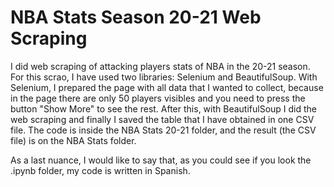 # NBA Stats Season 20-21 Web Scraping
I did web scraping of attacking players stats of NBA in the 20-21 season. For this scrao, I have used two libraries: Selenium and BeautifulSoup. With Selenium, I prepared the page with all data that I wanted to collect, because in the page there are only 50 players visibles and you need to press the button "Show More" to see the rest. After this, with BeautifulSoup I did the web scraping and finally I saved the table that I have obtained in one CSV file.
The code is inside the NBA Stats 20-21 folder, and the result (the CSV file) is on the NBA Stats folder.

As a last nuance, I would like to say that, as you could see if you look the .ipynb folder, my code is written in Spanish.
